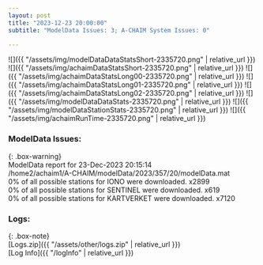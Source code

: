 ```yaml
---
layout: post
title: "2023-12-23 20:00:00"
subtitle: "ModelData Issues: 3; A-CHAIM System Issues: 0"

---
```


![]({{ "/assets/img/modelDataDataStatsShort-2335720.png" | relative_url }})
![]({{ "/assets/img/achaimDataStatsShort-2335720.png" | relative_url }})
![]({{ "/assets/img/achaimDataStatsLong00-2335720.png" | relative_url }})
![]({{ "/assets/img/achaimDataStatsLong01-2335720.png" | relative_url }})
![]({{ "/assets/img/achaimDataStatsLong02-2335720.png" | relative_url }})
![]({{ "/assets/img/modelDataDataStats-2335720.png" | relative_url }})
![]({{ "/assets/img/modelDataStationStats-2335720.png" | relative_url }})
![]({{ "/assets/img/achaimRunTime-2335720.png" | relative_url }})


### ModelData Issues:  
  
{: .box-warning}  
 ModelData report for 23-Dec-2023 20:15:14   
 /home2/achaim1/A-CHAIM/modelData/2023/357/20/modelData.mat   
 0% of all possible stations for IONO were downloaded. x2899   
 0% of all possible stations for SENTINEL were downloaded. x619   
 0% of all possible stations for KARTVERKET were downloaded. x7120   
  


### Logs:  
  
{: .box-note}  
[Logs.zip]({{ "/assets/other/logs.zip" | relative_url }})  
[Log Info]({{ "/logInfo" | relative_url }})  

